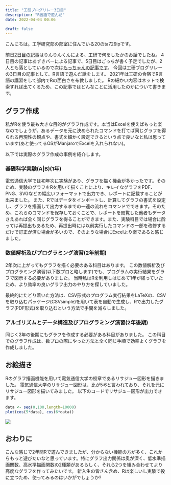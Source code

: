 ```yaml
---
title: "工研ブログリレー3日目"
description: "R言語で遊んだ"
date: 2022-04-04 00:06

draft: false
---
```


こんにちは。工学研究部の部室に住んでいる20のta729ipです。

前日[2日目の記事](https://lnln.dev/blog/2022/04/02/%E5%B7%A5%E7%A0%94%E6%96%B0%E6%AD%93%E3%83%96%E3%83%AD%E3%82%B0%E3%83%AA%E3%83%AC%E3%83%BC2022/)はりんりんくんによる、工研で何をしたかのお話でしたね。
4日目の記事はあずきバーによる記事で、5日目はごっちが書く予定でしたが、2人とも落としているので次は[もっちゃんの記事です](https://mocchan.dev/koken/koken-blog-relay-2022-day6/)。
今回は工研ブログリレーの3日目の記事として、R言語で遊んだ話をします。
2021年は工研の合宿でR言語の講習をして部内でRの面白さを布教しました。
Rの細かい内容はネットで検索すれば出てくるため、この記事ではどんなことに活用したのかについて書きます。

## グラフ作成
私がRを使う最も大きな目的がグラフ作成です。本当はExcelを使えばもっと楽なのでしょうが、あるデータを元に決められたコマンドを打てば同じグラフを得られる再現性の観点や、書式を細かく設定できるという点で良いなと私は思っています(あと使ってるOSがManjaroでExcelを入れられない)。

以下では実際のグラフ作成の事例を紹介します。

### 基礎科学実験(A|B)(1年)
電気通信大学では初年次に実験があり、グラフを描く機会が多かったです。そのため、実験のグラフをRを用いて描くことにより、キレイなグラフをPDF、PNG、SVGなどの幅広いフォーマットで出力でき、レポートに記載することが出来ました。
また、Rではデータをインポートし、計算してグラフの書式を設定し、グラフを描画して出力するまでの一連の流れをコマンドでできます。そのため、これらのコマンドを保存しておくことで、レポートを閲覧した他者もデータさえあれば全く同じグラフを得ることができます。また、実験科目では場合に酔っては再提出もあるため、再提出時には以前実行したコマンドの一部を改修するだけで訂正が済む場合が多いので、そのような場合にExcelより楽であると感じました。

### 数値解析及びプログラミング演習(2年前期)
2年次に上がってもグラフを描く必要のある科目はあります。
この数値解析及びプログラミング演習(以下数プロと略します)でも、プログラムの実行結果をグラフで図示する必要がありました。
当時私はRを利用しはじめて1年が経っていたため、より効率の良いグラフ出力のやり方を探していました。

最終的にたどり着いた方法は、CSV形式のプログラム実行結果をLaTeXの、CSVを取り込むパッケージ(CSVsimple)を用いて表を自動で生成し、Rで出力したグラフ(PDF形式)を取り込むという方法で手間を減らしました。

### アルゴリズムとデータ構造及びプログラミング演習(2年後期)
同じく2年の後期にもグラフを作成する必要がある科目がありました。
この科目でのグラフ作成は、数プロの際にやった方法と全く同じ手順で効率よくグラフを作成しました。

## お絵描き
Rのグラフ描画機能を用いて電気通信大学の校章であるリサジュー図形を描きました。
電気通信大学のリサジュー図形は、比が5:6と言われており、それを元にリサジュー図形を描いてみました。
以下のコードでリサジュー図形が出力できます。
```R
data <- seq(0,100,length=10000)
plot(cos(5*data), cos(6*data))
```
![](/graph.png)
## おわりに
こんな感じで2年間Rで遊んできましたが、分からない機能の方が多く、これからもっと遊びたいなと思っています。特にグラフ出力関係は奥が深く、低水準描画関数、高水準描画関数の2種類があるらしく、それら2つを組み合わせてより高度なグラフを作ってみたいです。
新入生の皆さん含め、Rは楽しいし実験で役に立つため、使ってみるのはいかがでしょうか?
